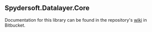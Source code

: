 ## Spydersoft.Datalayer.Core

Documentation for this library can be found in the repository's [wiki](https://bitbucket.org/spydersoftteam/spydersoft.datalayer.core) in Bitbucket.